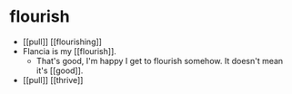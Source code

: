 # flourish

- [[pull]] [[flourishing]]
- Flancia is my [[flourish]].
  - That's good, I'm happy I get to flourish somehow. It doesn't mean it's [[good]].
- [[pull]] [[thrive]]


